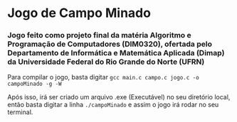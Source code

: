 # Jogo de Campo Minado
### Jogo feito como projeto final da matéria Algoritmo e Programação de Computadores (DIM0320), ofertada pelo Departamento de Informática e Matemática Aplicada (Dimap) da Universidade Federal do Rio Grande do Norte (UFRN)

<p>Para compilar o jogo, basta digitar <code>gcc main.c campo.c jogo.c -o campoMinado -g -W</code></p>
<p>Após isso, irá ser criado um arquivo .exe (Executável) no seu diretório local, então basta digitar a linha <code>./campoMinado</code> e assim o jogo irá rodar no seu terminal.</p>
